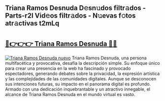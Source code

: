 ## Triana Ramos Desnuda D𝚎sn𝚞dos filtr𝚊dos - Parts-r2I Vid𝚎os filtr𝚊dos - N𝚞evas f𝚘tos atr𝚊ctivas t2mLq

# <h2><a href="http://mb1luc.tromn.icu/?c=Triana+Ramos+Desnuda">🔗👉👉👉 Triana Ramos Desnuda 🔗🔗</a></h2>

[![Triana Ramos Desnuda nuevo](https://i.imgur.com/pEAQMta.gif)](http://mb1luc.tromn.icu/?c=Triana+Ramos+Desnuda)
Triana Ramos Desnuda, una persona multifacética y provocativa, desafía la descripción simple. Su enfoque único para crear una presencia en la web ha fascinado y provocado espectadores, generando debates sobre la privacidad, la expresión artística y las complejidades de las comunidades digitales. Aunque se desconocen sus intenciones futuras, su impacto en el panorama digital es profundo. Armado con una dedicación inquebrantable y un atractivo innegable, el alcance de Triana Ramos Desnuda en el mundo virtual es vasto.
